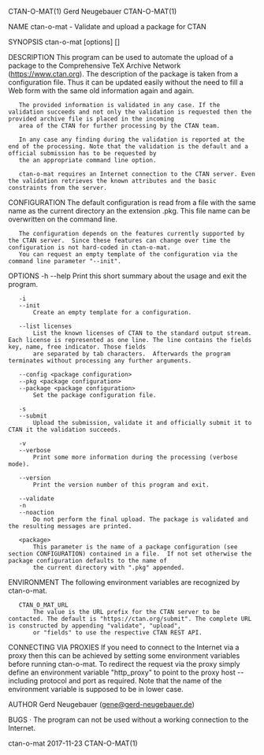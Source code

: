 CTAN-O-MAT(1)                                                                        Gerd Neugebauer                                                                        CTAN-O-MAT(1)

NAME
       ctan-o-mat - Validate and upload a package for CTAN

SYNOPSIS
       ctan-o-mat [options] [<package configuration>]

DESCRIPTION
       This program can be used to automate the upload of a package to the Comprehensive TeX Archive Network (https://www.ctan.org). The description of the package is taken from a
       configuration file. Thus it can be updated easily without the need to fill a Web form with the same old information again and again.

       The provided information is validated in any case. If the validation succeeds and not only the validation is requested then the provided archive file is placed in the incoming
       area of the CTAN for further processing by the CTAN team.

       In any case any finding during the validation is reported at the end of the processing. Note that the validation is the default and a official submission has to be requested by
       the an appropriate command line option.

       ctan-o-mat requires an Internet connection to the CTAN server. Even the validation retrieves the known attributes and the basic constraints from the server.

CONFIGURATION
       The default configuration is read from a file with the same name as the current directory an the extension .pkg. This file name can be overwritten on the command line.

       The configuration depends on the features currently supported by the CTAN server.  Since these features can change over time the configuration is not hard-coded in ctan-o-mat.
       You can request an empty template of the configuration via the command line parameter "--init".

OPTIONS
       -h
       --help
           Print this short summary about the usage and exit the program.

       -i
       --init
           Create an empty template for a configuration.

       --list licenses
           List the known licenses of CTAN to the standard output stream.  Each license is represented as one line. The line contains the fields key, name, free indicator. Those fields
           are separated by tab characters.  Afterwards the program terminates without processing any further arguments.

       --config <package configuration>
       --pkg <package configuration>
       --package <package configuration>
           Set the package configuration file.

       -s
       --submit
           Upload the submission, validate it and officially submit it to CTAN it the validation succeeds.

       -v
       --verbose
           Print some more information during the processing (verbose mode).

       --version
           Print the version number of this program and exit.

       --validate
       -n
       --noaction
           Do not perform the final upload. The package is validated and the resulting messages are printed.

       <package>
           This parameter is the name of a package configuration (see section CONFIGURATION) contained in a file.  If not set otherwise the package configuration defaults to the name of
           the current directory with ".pkg" appended.

ENVIRONMENT
       The following environment variables are recognized by ctan-o-mat.

       CTAN_O_MAT_URL
           The value is the URL prefix for the CTAN server to be contacted. The default is "https://ctan.org/submit". The complete URL is constructed by appending "validate", "upload",
           or "fields" to use the respective CTAN REST API.

CONNECTING VIA PROXIES
       If you need to connect to the Internet via a proxy then this can be achieved by setting some environment variables before running ctan-o-mat.  To redirect the request via the
       proxy simply define an environment variable "http_proxy" to point to the proxy host -- including protocol and port as required. Note that the name of the environment variable is
       supposed to be in lower case.

AUTHOR
       Gerd Neugebauer (gene@gerd-neugebauer.de)

BUGS
       ·   The program can not be used without a working connection to the Internet.

ctan-o-mat                                                                              2017-11-23                                                                          CTAN-O-MAT(1)
